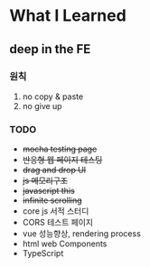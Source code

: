 # What I Learned

## deep in the FE

### 원칙

1. no copy & paste
2. no give up

### TODO

- <s>mocha testing page</s>
- <s>반응형 웹 페이지 테스팅</s>
- <s>drag and drop UI</s>
- <s>js 메모리구조</s>
- <s>javascript this</s>
- <s>infinite scrolling</s>
- core js 서적 스터디
- CORS 테스트 페이지
- vue 성능향상, rendering process
- html web Components
- TypeScript
